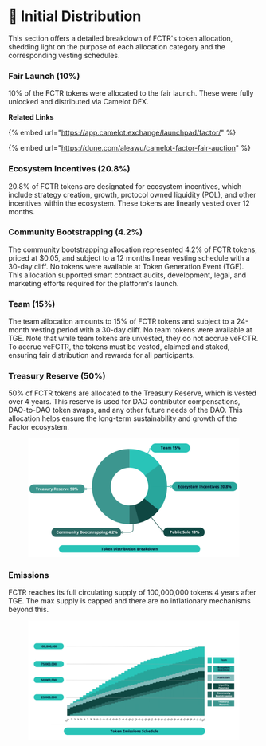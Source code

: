 # 🌱 Initial Distribution

This section offers a detailed breakdown of FCTR's token allocation, shedding light on the purpose of each allocation category and the corresponding vesting schedules.

### Fair Launch (10%)

10% of the FCTR tokens were allocated to the fair launch. These were fully unlocked and distributed via Camelot DEX.

**Related Links**

{% embed url="https://app.camelot.exchange/launchpad/factor/" %}

{% embed url="https://dune.com/aleawu/camelot-factor-fair-auction" %}

### Ecosystem Incentives (20.8%)

20.8% of FCTR tokens are designated for ecosystem incentives, which include strategy creation, growth, protocol owned liquidity (POL), and other incentives within the ecosystem. These tokens are linearly vested over 12 months.

### Community Bootstrapping (4.2%)

The community bootstrapping allocation represented 4.2% of FCTR tokens, priced at $0.05, and subject to a 12 months linear vesting schedule with a 30-day cliff. No tokens were available at Token Generation Event (TGE). This allocation supported smart contract audits, development, legal, and marketing efforts required for the platform's launch.

### Team (15%)

The team allocation amounts to 15% of FCTR tokens and subject to a 24-month vesting period with a 30-day cliff. No team tokens were available at TGE. Note that while team tokens are unvested, they do not accrue veFCTR. To accrue veFCTR, the tokens must be vested, claimed and staked, ensuring fair distribution and rewards for all participants.

### Treasury Reserve (50%)

50% of FCTR tokens are allocated to the Treasury Reserve, which is vested over 4 years. This reserve is used for DAO contributor compensations, DAO-to-DAO token swaps, and any other future needs of the DAO. This allocation helps ensure the long-term sustainability and growth of the Factor ecosystem.

<figure><img src="../../.gitbook/assets/v2 Docs Graphic (6) (1) (1) (1).png" alt=""><figcaption></figcaption></figure>



### Emissions

FCTR reaches its full circulating supply of 100,000,000 tokens 4 years after TGE. The max supply is capped and there are no inflationary mechanisms beyond this.



<figure><img src="../../.gitbook/assets/image (17).png" alt=""><figcaption></figcaption></figure>

